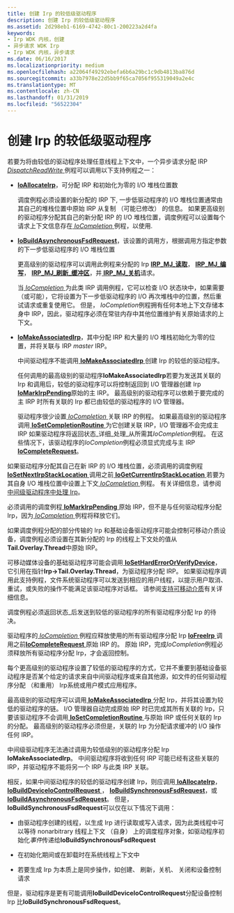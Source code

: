 ```yaml
---
title: 创建 Irp 的较低级驱动程序
description: 创建 Irp 的较低级驱动程序
ms.assetid: 2d298eb1-6169-4742-80c1-200223a2d4fa
keywords:
- Irp WDK 内核，创建
- 异步请求 WDK Irp
- Irp WDK 内核，异步请求
ms.date: 06/16/2017
ms.localizationpriority: medium
ms.openlocfilehash: a22064f49292ebefa6b6a29bc1c9db4813ba876d
ms.sourcegitcommit: a33b7978e22d5bb9f65ca7056f955319049a2e4c
ms.translationtype: MT
ms.contentlocale: zh-CN
ms.lasthandoff: 01/31/2019
ms.locfileid: "56522304"
---
```

# <a name="creating-irps-for-lower-level-drivers"></a>创建 Irp 的较低级驱动程序





若要为将由较低的驱动程序处理任意线程上下文中，一个异步请求分配 IRP [ *DispatchReadWrite* ](https://docs.microsoft.com/windows-hardware/drivers/ddi/content/wdm/nc-wdm-driver_dispatch)例程可以调用以下支持例程之一：

-   [**IoAllocateIrp**](https://msdn.microsoft.com/library/windows/hardware/ff548257)，可分配 IRP 和初始化为零的 I/O 堆栈位置数

    调度例程必须设置的新分配的 IRP 下, 一步低驱动程序的 I/O 堆栈位置通常由其自己的堆栈位置中原始 IRP 从复制 （可能已修改） 的信息。 如果更高级别的驱动程序分配其自己的新分配 IRP 的 I/O 堆栈位置，调度例程可以设置每个请求上下文信息存在[ *IoCompletion* ](https://msdn.microsoft.com/library/windows/hardware/ff548354)例程，以使用.

-   [**IoBuildAsynchronousFsdRequest**](https://msdn.microsoft.com/library/windows/hardware/ff548310)，该设置的调用方，根据调用方指定参数的下一步低驱动程序的 I/O 堆栈位置

    更高级别的驱动程序可以调用此例程来分配的 Irp [ **IRP\_MJ\_读取**](https://msdn.microsoft.com/library/windows/hardware/ff550794)， [ **IRP\_MJ\_编写**](https://msdn.microsoft.com/library/windows/hardware/ff550819)， [ **IRP\_MJ\_刷新\_缓冲区**](https://msdn.microsoft.com/library/windows/hardware/ff550760)，并[ **IRP\_MJ\_关机**](https://msdn.microsoft.com/library/windows/hardware/ff550807)请求。

    当[ *IoCompletion* ](https://msdn.microsoft.com/library/windows/hardware/ff548354)为此类 IRP 调用例程，它可以检查 I/O 状态块中，如果需要 （或可能），它将设置为下一步低驱动程序的 I/O 再次堆栈中的位置，然后重试请求或重复使用它。 但是， *IoCompletion*例程拥有任何本地上下文存储本身中 IRP，因此，驱动程序必须在常驻内存中其他位置维护有关原始请求的上下文。

-   [**IoMakeAssociatedIrp**](https://msdn.microsoft.com/library/windows/hardware/ff549397)，其中分配 IRP 和大量的 I/O 堆栈初始化为零的位置，并将关联与 IRP *master* IRP。

    中间驱动程序不能调用[ **IoMakeAssociatedIrp** ](https://msdn.microsoft.com/library/windows/hardware/ff549397)创建 Irp 的较低的驱动程序。

    任何调用的最高级别的驱动程序**IoMakeAssociatedIrp**若要为发送其关联的 Irp 和调用后，较低的驱动程序可以将控制返回到 I/O 管理器创建 Irp [ **IoMarkIrpPending**](https://msdn.microsoft.com/library/windows/hardware/ff549422)原始的主 IRP。 最高级别的驱动程序可以依赖于要完成的主 IRP 时所有关联的 Irp 都已由较低的驱动程序的 I/O 管理器。

    驱动程序很少设置[ *IoCompletion* ](https://msdn.microsoft.com/library/windows/hardware/ff548354)关联 IRP 的例程。 如果最高级别的驱动程序调用[ **IoSetCompletionRoutine** ](https://msdn.microsoft.com/library/windows/hardware/ff549679)为它创建关联 IRP，I/O 管理器不会完成主 IRP 如果驱动程序将返回状态\_详细\_处理\_从所需其*IoCompletion*例程。 在这些情况下，该驱动程序的*IoCompletion*例程必须显式完成与主 IRP [ **IoCompleteRequest**](https://msdn.microsoft.com/library/windows/hardware/ff548343)。

如果驱动程序分配其自己在新 IRP 的 I/O 堆栈位置，必须调用的调度例程[ **IoSetNextIrpStackLocation** ](https://msdn.microsoft.com/library/windows/hardware/ff550321)调用之前[ **IoGetCurrentIrpStackLocation** ](https://msdn.microsoft.com/library/windows/hardware/ff549174)若要为其自身 I/O 堆栈位置中设置上下文[ *IoCompletion* ](https://msdn.microsoft.com/library/windows/hardware/ff548354)例程。 有关详细信息，请参阅[中间级驱动程序中处理 Irp](processing-irps-in-an-intermediate-level-driver.md)。

必须调用的调度例程[ **IoMarkIrpPending** ](https://msdn.microsoft.com/library/windows/hardware/ff549422)原始 IRP，但不是与任何驱动程序分配 Irp，因为[ *IoCompletion* ](https://msdn.microsoft.com/library/windows/hardware/ff548354)例程将释放它们。

如果调度例程分配的部分传输的 Irp 和基础设备驱动程序可能会控制可移动介质设备，调度例程必须设置在其新分配的 Irp 的线程上下文处的值从**Tail.Overlay.Thread**中原始 IRP。

可移动媒体设备的基础驱动程序可能会调用[ **IoSetHardErrorOrVerifyDevice**](https://msdn.microsoft.com/library/windows/hardware/ff549707)，它引用在指针**Irp-&gt;Tail.Overlay.Thread**，为驱动程序分配 IRP。 如果驱动程序调用此支持例程，文件系统驱动程序可以发送到相应的用户线程，以提示用户取消、 重试，或失败的操作不能满足该驱动程序对话框。 请参阅[支持可移动介质](supporting-removable-media.md)有关详细信息。

调度例程必须返回状态\_后发送到较低的驱动程序的所有驱动程序分配 Irp 的待决。

驱动程序的[ *IoCompletion* ](https://msdn.microsoft.com/library/windows/hardware/ff548354)例程应释放使用的所有驱动程序分配 Irp [ **IoFreeIrp** ](https://msdn.microsoft.com/library/windows/hardware/ff549113)调用之前[**IoCompleteRequest** ](https://msdn.microsoft.com/library/windows/hardware/ff548343)原始 IRP 的。 原始 IRP，完成*IoCompletion*例程必须释放所有驱动程序分配 Irp，才会返回控制。

每个更高级别的驱动程序设置了较低的驱动程序的方式，它并不重要到基础设备驱动程序是否某个给定的请求来自中间驱动程序或来自其他源，如文件的任何驱动程序分配 （和重用） Irp系统或用户模式应用程序。

最高级别的驱动程序可以调用[ **IoMakeAssociatedIrp** ](https://msdn.microsoft.com/library/windows/hardware/ff549397)分配 Irp，并将其设置为较低的驱动程序的链。 I/O 管理器自动完成原始 IRP 时已完成其所有关联的 Irp，只要该驱动程序不会调用[ **IoSetCompletionRoutine** ](https://msdn.microsoft.com/library/windows/hardware/ff549679)与原始 IRP 或任何关联的 Irp 的分配。 最高级别的驱动程序必须但是，关联的 Irp 为分配请求缓冲的 I/O 操作任何 IRP。

中间级驱动程序无法通过调用为较低级别的驱动程序分配 Irp **IoMakeAssociatedIrp**。 中间驱动程序将收到任何 IRP 可能已经有这些关联的 IRP，并驱动程序不能将另一个 IRP 与此类 IRP 关联。

相反，如果中间驱动程序的较低的驱动程序创建 Irp，则应调用[ **IoAllocateIrp**](https://msdn.microsoft.com/library/windows/hardware/ff548257)， [ **IoBuildDeviceIoControlRequest** ](https://msdn.microsoft.com/library/windows/hardware/ff548318)， [ **IoBuildSynchronousFsdRequest**](https://msdn.microsoft.com/library/windows/hardware/ff548330)，或[ **IoBuildAsynchronousFsdRequest**](https://msdn.microsoft.com/library/windows/hardware/ff548310)。 但是， **IoBuildSynchronousFsdRequest**可以仅在以下情况下调用：

-   由驱动程序创建的线程，以生成 Irp 进行读取或写入请求，因为此类线程中可以等待 nonarbitrary 线程上下文 （自身） 上的调度程序对象，如驱动程序初始化*事件*传递给**IoBuildSynchronousFsdRequest**

-   在初始化期间或在卸载时在系统线程上下文中

-   若要生成 Irp 为本质上是同步操作，如创建、 刷新，关机、 关闭和设备控制请求

但是，驱动程序是更有可能调用**IoBuildDeviceIoControlRequest**分配设备控制 Irp 比**IoBuildSynchronousFsdRequest**。

 

 





